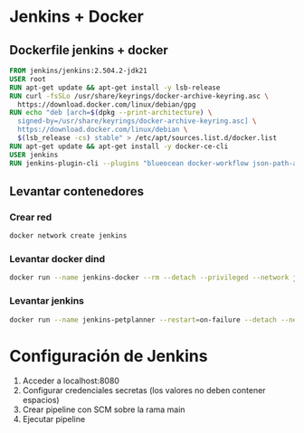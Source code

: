 # Jenkins + Docker
## Dockerfile jenkins + docker
``` dockerfile
FROM jenkins/jenkins:2.504.2-jdk21
USER root
RUN apt-get update && apt-get install -y lsb-release
RUN curl -fsSLo /usr/share/keyrings/docker-archive-keyring.asc \
  https://download.docker.com/linux/debian/gpg
RUN echo "deb [arch=$(dpkg --print-architecture) \
  signed-by=/usr/share/keyrings/docker-archive-keyring.asc] \
  https://download.docker.com/linux/debian \
  $(lsb_release -cs) stable" > /etc/apt/sources.list.d/docker.list
RUN apt-get update && apt-get install -y docker-ce-cli
USER jenkins
RUN jenkins-plugin-cli --plugins "blueocean docker-workflow json-path-api"
```

## Levantar contenedores
### Crear red
``` bash
docker network create jenkins
```

### Levantar docker dind
``` bash
docker run --name jenkins-docker --rm --detach --privileged --network jenkins --network-alias docker --env DOCKER_TLS_CERTDIR=/certs --volume jenkins-docker-certs:/certs/client --volume jenkins-data:/var/jenkins_home --publish 2376:2376 docker:dind
```

### Levantar jenkins
``` bash
docker run --name jenkins-petplanner --restart=on-failure --detach --network jenkins --env DOCKER_HOST=tcp://docker:2376 --env DOCKER_CERT_PATH=/certs/client --env DOCKER_TLS_VERIFY=1 --volume jenkins-data:/var/jenkins_home --volume jenkins-docker-certs:/certs/client:ro --publish 8080:8080 --publish 50000:50000 jenkins-petplanner:2.504.2-1
```

# Configuración de Jenkins
1. Acceder a localhost:8080
2. Configurar credenciales secretas (los valores no deben contener espacios)
3. Crear pipeline con SCM sobre la rama main
4. Ejecutar pipeline
